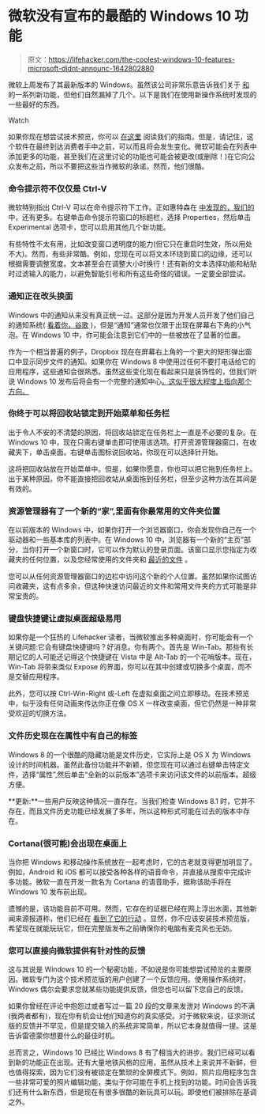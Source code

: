 # 微软没有宣布的最酷的 Windows 10 功能

> 原文：<https://lifehacker.com/the-coolest-windows-10-features-microsoft-didnt-announc-1642802880>

微软上周发布了其最新版本的 Windows。虽然该公司非常乐意告诉我们关于 [和](https://lifehacker.com/all-the-new-stuff-in-windows-10-1640838152) 的一系列新功能，但他们自然漏掉了几个。以下是我们在使用新操作系统时发现的一些最好的东西。

Watch

如果你现在想尝试技术预览，你可以 [在这里](https://lifehacker.com/windows-10-technical-preview-now-available-for-download-1641212531) 阅读我们的指南。但是，请记住，这个软件在最终到达消费者手中之前，可以而且将会发生变化。微软可能会在列表中添加更多的功能，甚至我们在这里讨论的功能也可能会被更改(或删除！)在它向公众发布之前，所以不要把这些当作微软的承诺。然而，他们很酷。

### **命令提示符不仅仅是 Ctrl-V**

微软特别指出 Ctrl-V 可以在命令提示符下工作。正如惠特森在 [中发现的，我们的](https://lifehacker.com/heres-what-windows-10-looks-and-feels-like-1641369982) 中，还有更多。右键单击命令提示符窗口的标题栏，选择 Properties，然后单击 Experimental 选项卡，您可以启用其他几个新功能。

有些特性不太有用，比如改变窗口透明度的能力(但它只在重启时生效，所以用处不大)。然而，有些非常酷。例如，您现在可以将文本环绕到窗口的边缘，还可以根据需要调整宽度。文本甚至会在调整大小时换行！还有新的文本选择功能和粘贴时过滤输入的能力，以避免智能引号和所有这些奇怪的错误。一定要全部尝试。

### **通知正在改头换面**

Windows 中的通知从来没有真正统一过。这部分是因为开发人员开发了他们自己的通知系统( [看着你，谷歌](http://lifehacker.com/chrome-update-brings-rich-notifications-to-all-users-722534872) )，但是“通知”通常也仅限于出现在屏幕右下角的小气泡。在 Windows 10 中，你可能会注意到它们中的一些被放在了显著的位置。

作为一个相当普遍的例子，Dropbox 现在在屏幕右上角的一个更大的矩形弹出窗口中显示同步文件的通知。如果你在 Windows 8 中使用过任何不要打电话给它的应用程序，这些通知会很熟悉。虽然这些变化现在看起来只是装饰性的，但我们听说 Windows 10 发布后将会有一个完整的通知中心[。这似乎很大程度上指向那个方向。](https://gizmodo.com/here-allegedly-is-windows-9s-notification-center-in-a-1634458510)

### **你终于可以将回收站锁定到开始菜单和任务栏**

出于令人不安的不清楚的原因，将回收站锁定在任务栏上一直是不必要的复杂。在 Windows 10 中，现在只需右键单击即可使用该选项。打开资源管理器窗口，在收藏夹下，单击桌面。右键单击图标说回收站，你现在可以选择针开始。

这将把回收站放在开始菜单中。但是，如果你愿意，你也可以把它拖到任务栏上。出于某种原因，你不能直接把回收站从桌面拖到任务栏，但至少这种方法在其间是有效的。

### **资源管理器有了一个新的“家”,里面有你最常用的文件夹位置**

在以前版本的 Windows 中，如果你打开一个浏览器窗口，你会发现你自己在一个驱动器和一些基本库的列表中。在 Windows 10 中，浏览器有一个新的“主页”部分，当你打开一个新窗口时，它可以作为默认的登录页面。该窗口显示您指定为收藏夹的任何位置，以及您经常使用的文件夹和 [最近的文件](https://lifehacker.com/find-recent-files-in-windows-with-the-run-dialog-1641595688) 。

您可以从任何资源管理器窗口的边栏中访问这个新的个人位置。虽然如果你试图访问收藏夹，这有点多余，但这种快速访问最近的文件和常用文件夹的方式可能是非常宝贵的。

### **键盘快捷键让虚拟桌面超级易用**

如果你是一个狂热的 Lifehacker 读者，当微软推出多种桌面时，你可能会有一个关键问题:它会有键盘快捷键吗？好消息。你有两个。首先是 Win-Tab。那些有长期记忆的人可能还记得这个快捷键在 Vista 中是 Alt-Tab 的一个花哨版本。现在，Win-Tab 将带来类似 Expose 的界面，你可以在其中创建或切换多个桌面，而不是交替应用程序。

此外，您可以按 Ctrl-Win-Right 或-Left 在虚拟桌面之间立即移动。在技术预览中，似乎没有任何动画来传达你正在像 OS X 一样改变桌面，但它仍然是一种非常受欢迎的切换方法。

### **文件历史现在在属性中有自己的标签**

Windows 8 的一个很酷的隐藏功能是文件历史，它实际上是 OS X 为 Windows 设计的时间机器。虽然此备份功能并不新颖，但您现在可以通过右键单击特定文件，选择“属性”,然后单击“全新的以前版本”选项卡来访问该文件的以前版本。超级方便。

**更新:**一些用户反映这种情况一直存在。当我们检查 Windows 8.1 时，它并不存在，而且文件历史功能已经发展了多年，所以这种形式可能在过去的版本中存在。

### Cortana(很可能)会出现在桌面上

当你把 Windows 和移动操作系统放在一起考虑时，它的古老就变得更加明显了。例如，Android 和 iOS 都可以接受各种各样的语音命令，并直接从搜索中完成许多功能。微软一直在开发一款名为 Cortana 的语音助手，据称该助手将在 Windows 10 发布前出现。

遗憾的是，该功能目前不可用。然而，它存在的证据已经在网上浮出水面，其他新闻来源报道称，他们已经在 [看到了它的行动](http://www.theverge.com/2014/9/30/6876177/windows-10-cortana-feature) 。显然，你不应该安装技术预览版，希望现在就能玩玩它，但在完整版发布之前确保你的电脑有麦克风也无妨。

### **您可以直接向微软提供有针对性的反馈**

这与其说是 Windows 10 的一个秘密功能，不如说是你可能想尝试预览的主要原因。微软专门为这个技术预览版的用户创建了一个反馈应用。使用操作系统时，Windows 偶尔会要求您就某些功能提供反馈，但您也可以留下您自己的反馈。

如果你曾经在评论中抱怨过或者写过一篇 20 段的文章来发泄对 Windows 的不满(我两者都有)，现在你有机会让他们知道你的真实感受。对于微软来说，征求测试版的反馈并不罕见，但是提交输入的系统非常简单，所以它本身就值得一提。这是告诉雷德蒙你想要什么的最佳时机。

总而言之，Windows 10 已经比 Windows 8 有了相当大的进步。我们已经可以看到新的功能正在出现。还有大量地铁风格的应用，虽然从技术上来说并不新鲜，但也值得探索，因为它们没有被锁定在繁琐的全屏模式下。例如，照片应用程序包含一些非常可爱的照片编辑功能，类似于你可能在手机上找到的功能。时间会告诉我们还有什么新东西，但是现在有很多很酷的新玩具可以玩。即使他们被排除在基调之外。